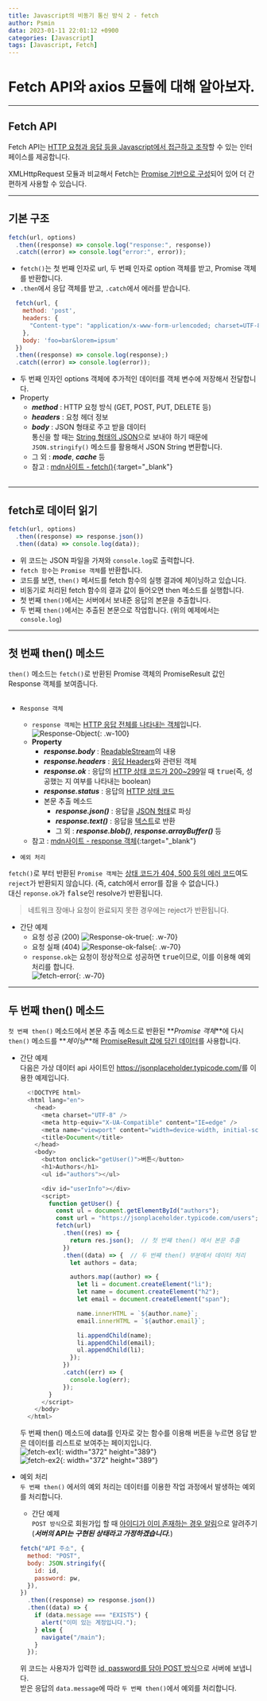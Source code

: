 ```yaml
---
title: Javascript의 비동기 통신 방식 2 - fetch
author: Psmin
data: 2023-01-11 22:01:12 +0900
categories: [Javascript]
tags: [Javascript, Fetch]
---
```


# Fetch API와 axios 모듈에 대해 알아보자.

---

## Fetch API

Fetch API는 <u>HTTP 요청과 응답 등을 Javascript에서 접근하고 조작</u>할 수 있는 인터페이스를 제공합니다.

XMLHttpRequest 모듈과 비교해서 Fetch는 <u>Promise 기반으로 구성</u>되어 있어 더 간편하게 사용할 수 있습니다.

---

## 기본 구조

```js
fetch(url, options)
  .then((response) => console.log("response:", response))
  .catch((error) => console.log("error:", error));
```

- `fetch()`는 첫 번째 인자로 url, 두 번째 인자로 option 객체를 받고, Promise 객체를 반환합니다.
- `.then`에서 응답 객체를 받고, `.catch`에서 에러를 받습니다.

```js
  fetch(url, {
    method: 'post',
    headers: {
      "Content-type": "application/x-www-form-urlencoded; charset=UTF-8"
    },
    body: 'foo=bar&lorem=ipsum'
  })
  .then((response) => console.log(response);)
  .catch((error) => console.log(error));
```

- 두 번째 인자인 options 객체에 추가적인 데이터를 객체 변수에 저장해서 전달합니다.
- Property
  - **_method_** : HTTP 요청 방식 (GET, POST, PUT, DELETE 등)
  - **_headers_** : 요청 헤더 정보
  - **_body_** : JSON 형태로 주고 받을 데이터  
    통신을 할 때는 <u>String 형태의 JSON</u>으로 보내야 하기 때문에 `JSON.stringify()` 메소드를 활용해서 JSON String 변환합니다.
  - 그 외 : **_mode_**, **_cache_** 등
  - 참고 : [mdn사이트 - fetch()](https://developer.mozilla.org/en-US/docs/Web/API/fetch){:target="\_blank"}  
    <br/>

---

## fetch로 데이터 읽기

```js
fetch(url, options)
  .then((response) => response.json())
  .then((data) => console.log(data));
```

- 위 코드는 JSON 파일을 가져와 `console.log`로 출력합니다.
- `fetch 함수`는 `Promise 객체`를 반환합니다.
- 코드를 보면, `then()` 메서드를 fetch 함수의 실행 결과에 체이닝하고 있습니다.
- 비동기로 처리된 fetch 함수의 결과 값이 들어오면 then 메소드를 실행합니다.
- 첫 번째 `then()`에서는 서버에서 보내준 응답의 본문을 추출합니다.
- 두 번째 `then()`에서는 추출된 본문으로 작업합니다. (위의 예제에서는 `console.log`)

---

## 첫 번째 then() 메소드

`then()` 메소드는 `fetch()`로 반환된 Promise 객체의 PromiseResult 값인 Response 객체를 보여줍니다.  
<br/>

- `Response 객체`

  - `response 객체`는 <u>HTTP 응답 전체를 나타내는 객체</u>입니다.
    ![Response-Object](/assets//img/response.png){: .w-100}
  - **Property**
    - **_response.body_** : <u>ReadableStream</u>의 내용
    - **_response.headers_** : <u>응답 Headers</u>와 관련된 객체
    - **_response.ok_** : 응답의 <u>HTTP 상태 코드가 200~299</u>일 때 <kbd>true</kbd>(즉, 성공했는 지 여부를 나타내는 boolean)
    - **_response.status_** : 응답의 <u>HTTP 상태 코드</u>
    - 본문 추출 메소드
      - **_response.json()_** : 응답을 <u>JSON 형태</u>로 파싱
      - **_response.text()_** : 응답을 <u>텍스트</u>로 반환
      - 그 외 : **_response.blob()_**, **_response.arrayBuffer()_** 등
  - 참고 : [mdn사이트 - response 객체](https://developer.mozilla.org/en-US/docs/Web/API/Response){:target="\_blank"}

- `예외 처리`

`fetch()`로 부터 반환된 `Promise 객체`는 <u>상태 코드가 404, 500 등의 에러 코드</u>여도 `reject`가 반환되지 않습니다. (즉, catch에서 error를 잡을 수 없습니다.)  
대신 `reponse.ok`가 <kbd>false</kbd>인 resolve가 반환됩니다.

> 네트워크 장애나 요청이 완료되지 못한 경우에는 reject가 반환됩니다.

- 간단 예제
  - 요청 성공 (200)
    ![Response-ok-true](/assets//img/ok-true.png){: .w-70}
  - 요청 실패 (404)
    ![Response-ok-false](/assets//img/ok-false.png){: .w-70}
  - `response.ok`는 요청이 정상적으로 성공하면 <kbd>true</kbd>이므로, 이를 이용해 예외 처리를 합니다.  
    ![fetch-error](/assets//img/fetch-error.png){: .w-70}

---

## 두 번째 then() 메소드

`첫 번째 then()` 메소드에서 본문 추출 메소드로 반환된 **_Promise 객체_**에 다시 `then()` 메소드를 **_체이닝_**해 <u>PromiseResult 값에 담긴 데이터</u>를 사용합니다.

- 간단 예제  
  다음은 가상 데이터 api 사이트인 <https://jsonplaceholder.typicode.com/>를 이용한 예제입니다.

  ```js
    <!DOCTYPE html>
    <html lang="en">
      <head>
        <meta charset="UTF-8" />
        <meta http-equiv="X-UA-Compatible" content="IE=edge" />
        <meta name="viewport" content="width=device-width, initial-scale=1.0" />
        <title>Document</title>
      </head>
      <body>
        <button onclick="getUser()">버튼</button>
        <h1>Authors</h1>
        <ul id="authors"></ul>

        <div id="userInfo"></div>
        <script>
          function getUser() {
            const ul = document.getElementById("authors");
            const url = "https://jsonplaceholder.typicode.com/users";
            fetch(url)
              .then((res) => {
                return res.json();  // 첫 번쨰 then() 에서 본문 추출
              })
              .then((data) => {  // 두 번쨰 then() 부분에서 데이터 처리
                let authors = data;

                authors.map((author) => {
                  let li = document.createElement("li");
                  let name = document.createElement("h2");
                  let email = document.createElement("span");

                  name.innerHTML = `${author.name}`;
                  email.innerHTML = `${author.email}`;

                  li.appendChild(name);
                  li.appendChild(email);
                  ul.appendChild(li);
                });
              })
              .catch((err) => {
                console.log(err);
              });
          }
        </script>
      </body>
    </html>
  ```

  두 번째 then() 메소드에 data를 인자로 갖는 함수를 이용해 버튼을 누르면 응답 받은 데이터를 리스트로 보여주는 페이지입니다.  
  ![fetch-ex1](/assets//img/ex1.png){: width="372" height="389"}  
  ![fetch-ex2](/assets//img/ex2.png){: width="372" height="389"}

- 예외 처리  
  `두 번째 then()` 에서의 예외 처리는 데이터를 이용한 작업 과정에서 발생하는 예외를 처리합니다.

  - 간단 예제  
    `POST 방식`으로 회원가입 할 때 <u>아이디가 이미 존재하는 경우 알림</u>으로 알려주기  
    (**_서버의 API는 구현된 상태라고 가정하겠습니다._**)

  ```js
  fetch("API 주소", {
    method: "POST",
    body: JSON.stringify({
      id: id,
      password: pw,
    }),
  })
    .then((response) => response.json())
    .then((data) => {
      if (data.message === "EXISTS") {
        alert("이미 있는 계정입니다.");
      } else {
        navigate("/main");
      }
    });
  ```

  위 코드는 사용자가 입력한 <u>id, password를 담아 POST 방식</u>으로 서버에 보냅니다.  
   받은 응답의 `data.message`에 따라 `두 번째 then()`에서 예외를 처리합니다.
